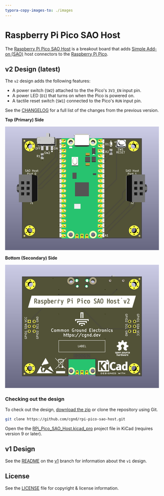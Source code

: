 ```yaml
---
typora-copy-images-to: ./images
---
```


# Raspberry Pi Pico SAO Host

The [Raspberry Pi Pico SAO Host](https://github.com/cgnd/rpi-pico-sao-host) is a breakout board that adds [Simple Add-on (SAO)](https://hackaday.io/project/175182-simple-add-ons-sao) host connectors to the [Raspberry Pi Pico](https://www.raspberrypi.com/products/raspberry-pi-pico/).

## v2 Design (latest)

The `v2` design adds the following features:

* A power switch (`SW2`) attached to the the Pico's `3V3_EN` input pin.
* A power LED (`D1`) that turns on when the Pico is powered on.
* A tactile reset switch (`SW1`) connected to the Pico's `RUN` input pin.

See the [CHANGELOG](CHANGELOG.md) for a full list of the changes from the previous version.

**Top (Primary) Side**

![RPi_Pico_SAO_Host_v2_PCA_100094_Rev_A_top_ortho_1000x800](images/RPi_Pico_SAO_Host_v2_PCA_100094_Rev_A_top_ortho_1000x800.png)

**Bottom (Secondary) Side**

![RPi_Pico_SAO_Host_v2_PCA_100094_Rev_A_bottom_ortho_1000x800](images/RPi_Pico_SAO_Host_v2_PCA_100094_Rev_A_bottom_ortho_1000x800.png)

### Checking out the design

To check out the design, [download the zip](https://github.com/cgnd/rpi-pico-sao-host/archive/refs/heads/v2.zip) or clone the repository using Git.

```sh
git clone https://github.com/cgnd/rpi-pico-sao-host.git
```

Open the the [RPi_Pico_SAO_Host.kicad_pro](RPi_Pico_SAO_Host.kicad_pro) project file in KiCad (requires version 9 or later).

## v1 Design

See the [README](https://github.com/cgnd/rpi-pico-sao-host/blob/v1/README.md) on the [v1](https://github.com/cgnd/rpi-pico-sao-host/tree/v1) branch for information about the `v1` design.

## License

See the [LICENSE](LICENSE.md) file for copyright & license information.
